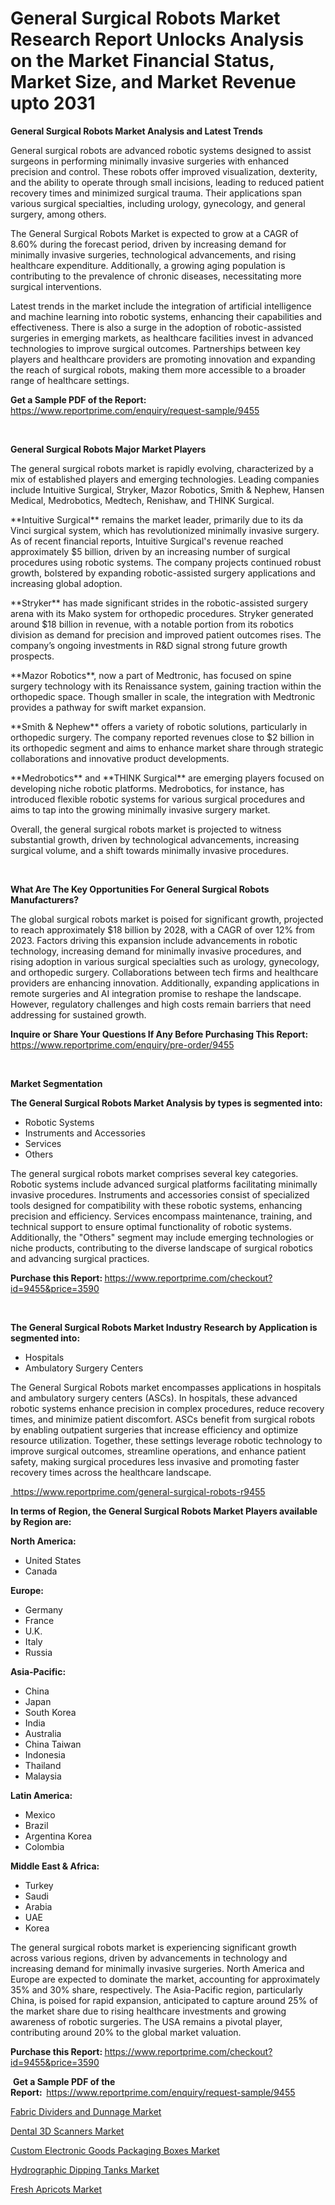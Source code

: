 <p><h1>General Surgical Robots Market Research Report Unlocks Analysis on the Market Financial Status, Market Size, and Market Revenue upto 2031</h1></p><p><strong>General Surgical Robots Market Analysis and Latest Trends</strong></p>
<p><p>General surgical robots are advanced robotic systems designed to assist surgeons in performing minimally invasive surgeries with enhanced precision and control. These robots offer improved visualization, dexterity, and the ability to operate through small incisions, leading to reduced patient recovery times and minimized surgical trauma. Their applications span various surgical specialties, including urology, gynecology, and general surgery, among others.</p><p>The General Surgical Robots Market is expected to grow at a CAGR of 8.60% during the forecast period, driven by increasing demand for minimally invasive surgeries, technological advancements, and rising healthcare expenditure. Additionally, a growing aging population is contributing to the prevalence of chronic diseases, necessitating more surgical interventions. </p><p>Latest trends in the market include the integration of artificial intelligence and machine learning into robotic systems, enhancing their capabilities and effectiveness. There is also a surge in the adoption of robotic-assisted surgeries in emerging markets, as healthcare facilities invest in advanced technologies to improve surgical outcomes. Partnerships between key players and healthcare providers are promoting innovation and expanding the reach of surgical robots, making them more accessible to a broader range of healthcare settings.</p></p>
<p><strong>Get a Sample PDF of the Report:&nbsp;</strong> <a href="https://www.reportprime.com/enquiry/request-sample/9455">https://www.reportprime.com/enquiry/request-sample/9455</a></p>
<p>&nbsp;</p>
<p><strong>General Surgical Robots Major Market Players</strong></p>
<p><p>The general surgical robots market is rapidly evolving, characterized by a mix of established players and emerging technologies. Leading companies include Intuitive Surgical, Stryker, Mazor Robotics, Smith & Nephew, Hansen Medical, Medrobotics, Medtech, Renishaw, and THINK Surgical.</p><p>**Intuitive Surgical** remains the market leader, primarily due to its da Vinci surgical system, which has revolutionized minimally invasive surgery. As of recent financial reports, Intuitive Surgical's revenue reached approximately $5 billion, driven by an increasing number of surgical procedures using robotic systems. The company projects continued robust growth, bolstered by expanding robotic-assisted surgery applications and increasing global adoption.</p><p>**Stryker** has made significant strides in the robotic-assisted surgery arena with its Mako system for orthopedic procedures. Stryker generated around $18 billion in revenue, with a notable portion from its robotics division as demand for precision and improved patient outcomes rises. The company’s ongoing investments in R&D signal strong future growth prospects.</p><p>**Mazor Robotics**, now a part of Medtronic, has focused on spine surgery technology with its Renaissance system, gaining traction within the orthopedic space. Though smaller in scale, the integration with Medtronic provides a pathway for swift market expansion.</p><p>**Smith & Nephew** offers a variety of robotic solutions, particularly in orthopedic surgery. The company reported revenues close to $2 billion in its orthopedic segment and aims to enhance market share through strategic collaborations and innovative product developments.</p><p>**Medrobotics** and **THINK Surgical** are emerging players focused on developing niche robotic platforms. Medrobotics, for instance, has introduced flexible robotic systems for various surgical procedures and aims to tap into the growing minimally invasive surgery market.</p><p>Overall, the general surgical robots market is projected to witness substantial growth, driven by technological advancements, increasing surgical volume, and a shift towards minimally invasive procedures.</p></p>
<p>&nbsp;</p>
<p><strong>What Are The Key Opportunities For General Surgical Robots Manufacturers?</strong></p>
<p><p>The global surgical robots market is poised for significant growth, projected to reach approximately $18 billion by 2028, with a CAGR of over 12% from 2023. Factors driving this expansion include advancements in robotic technology, increasing demand for minimally invasive procedures, and rising adoption in various surgical specialties such as urology, gynecology, and orthopedic surgery. Collaborations between tech firms and healthcare providers are enhancing innovation. Additionally, expanding applications in remote surgeries and AI integration promise to reshape the landscape. However, regulatory challenges and high costs remain barriers that need addressing for sustained growth.</p></p>
<p><strong>Inquire or Share Your Questions If Any Before Purchasing This Report:</strong> <a href="https://www.reportprime.com/enquiry/pre-order/9455">https://www.reportprime.com/enquiry/pre-order/9455</a></p>
<p>&nbsp;</p>
<p><strong>Market Segmentation</strong></p>
<p><strong>The General Surgical Robots Market Analysis by types is segmented into:</strong></p>
<p><ul><li>Robotic Systems</li><li>Instruments and Accessories</li><li>Services</li><li>Others</li></ul></p>
<p><p>The general surgical robots market comprises several key categories. Robotic systems include advanced surgical platforms facilitating minimally invasive procedures. Instruments and accessories consist of specialized tools designed for compatibility with these robotic systems, enhancing precision and efficiency. Services encompass maintenance, training, and technical support to ensure optimal functionality of robotic systems. Additionally, the "Others" segment may include emerging technologies or niche products, contributing to the diverse landscape of surgical robotics and advancing surgical practices.</p></p>
<p><strong>Purchase this Report:&nbsp;</strong><a href="https://www.reportprime.com/checkout?id=9455&price=3590">https://www.reportprime.com/checkout?id=9455&price=3590</a></p>
<p>&nbsp;</p>
<p><strong>The General Surgical Robots Market Industry Research by Application is segmented into:</strong></p>
<p><ul><li>Hospitals</li><li>Ambulatory Surgery Centers</li></ul></p>
<p><p>The General Surgical Robots market encompasses applications in hospitals and ambulatory surgery centers (ASCs). In hospitals, these advanced robotic systems enhance precision in complex procedures, reduce recovery times, and minimize patient discomfort. ASCs benefit from surgical robots by enabling outpatient surgeries that increase efficiency and optimize resource utilization. Together, these settings leverage robotic technology to improve surgical outcomes, streamline operations, and enhance patient safety, making surgical procedures less invasive and promoting faster recovery times across the healthcare landscape.</p></p>
<p><a href="https://www.reportprime.com/general-surgical-robots-r9455">&nbsp;https://www.reportprime.com/general-surgical-robots-r9455</a></p>
<p><strong>In terms of Region, the General Surgical Robots Market Players available by Region are:</strong></p>
<p>
    <p> <strong> North America: </strong>
        <ul>
            <li>United States</li>
            <li>Canada</li>
        </ul>
        </p> 
    <p> <strong> Europe: </strong>
        <ul>
            <li>Germany</li>
            <li>France</li>
            <li>U.K.</li>
            <li>Italy</li>
            <li>Russia</li>
        </ul>
        </p> 
    <p> <strong> Asia-Pacific: </strong>
        <ul>
            <li>China</li>
            <li>Japan</li>
            <li>South Korea</li>
            <li>India</li>
            <li>Australia</li>
            <li>China Taiwan</li>
            <li>Indonesia</li>
            <li>Thailand</li>
            <li>Malaysia</li>
        </ul>
        </p> 
    <p> <strong> Latin America: </strong>
        <ul>
            <li>Mexico</li>
            <li>Brazil</li>
            <li>Argentina Korea</li>
            <li>Colombia</li>
        </ul>
        </p> 
    <p> <strong> Middle East & Africa: </strong>
        <ul>
            <li>Turkey</li>
            <li>Saudi</li>
            <li>Arabia</li>
            <li>UAE</li>
            <li>Korea</li>
        </ul>
    </p>
    </p>
<p><p>The general surgical robots market is experiencing significant growth across various regions, driven by advancements in technology and increasing demand for minimally invasive surgeries. North America and Europe are expected to dominate the market, accounting for approximately 35% and 30% share, respectively. The Asia-Pacific region, particularly China, is poised for rapid expansion, anticipated to capture around 25% of the market share due to rising healthcare investments and growing awareness of robotic surgeries. The USA remains a pivotal player, contributing around 20% to the global market valuation.</p></p>
<p><strong>Purchase this Report: </strong><a href="https://www.reportprime.com/checkout?id=9455&price=3590">https://www.reportprime.com/checkout?id=9455&price=3590</a></p>
<p>&nbsp;<strong>Get a Sample PDF of the Report:&nbsp;&nbsp;</strong><a href="https://www.reportprime.com/enquiry/request-sample/9455">https://www.reportprime.com/enquiry/request-sample/9455</a></p>
<p><strong></strong></p>
<p><p><a href="https://issuu.com/reportprime-2/docs/fabric-dividers-and-dunnage-market-_18e524019fa2f5">Fabric Dividers and Dunnage Market</a></p><p><a href="https://medium.com/@duron7928/the-dental-3d-scanners-market-has-grown-significantly-as-a-result-of-several-important-causes-dd9016735670">Dental 3D Scanners Market</a></p><p><a href="https://issuu.com/reportprime-2/docs/custom-electronic-goods-packaging-b_159dd75ebab785">Custom Electronic Goods Packaging Boxes Market</a></p><p><a href="https://www.linkedin.com/pulse/what-innovations-shaping-hydrographic-dipping-tanks-market-7de6c?trackingId=8xuQp877Sn%2BxQXzBiy1wtQ%3D%3D">Hydrographic Dipping Tanks Market</a></p><p><a href="https://medium.com/@duron7928/the-fresh-apricots-market-prioritizes-cost-control-and-efficiency-enhancement-2759c79e85fc">Fresh Apricots Market</a></p></p>
